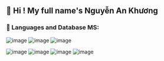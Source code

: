 <h2>👋 Hi ! My full name's Nguyễn An Khương</h2>

<h3>🔣 Languages and Database MS:</h3>


![image](https://github.com/nakhuong269/nakhuong269/assets/75614193/94b92f30-6510-4b05-85c6-93cbca2b22eb)
![image](https://github.com/nakhuong269/nakhuong269/assets/75614193/94e1e118-c99d-4185-89e5-3a2c61adcffb)
![image](https://github.com/nakhuong269/nakhuong269/assets/75614193/09436e1f-5469-409d-b351-1a7083d346fe)

![image](https://github.com/nakhuong269/nakhuong269/assets/75614193/6a284133-68b8-465b-a4f5-58e976fb414b)
![image](https://github.com/nakhuong269/nakhuong269/assets/75614193/055b92a5-4af3-4356-8d8a-47292e5d0d51)
![image](https://github.com/nakhuong269/nakhuong269/assets/75614193/a0a28bec-ec24-41b5-b6e3-d2d57d1b7778)
![image](https://github.com/nakhuong269/nakhuong269/assets/75614193/daa5f002-5246-452d-be5e-90ef6f95daed)


